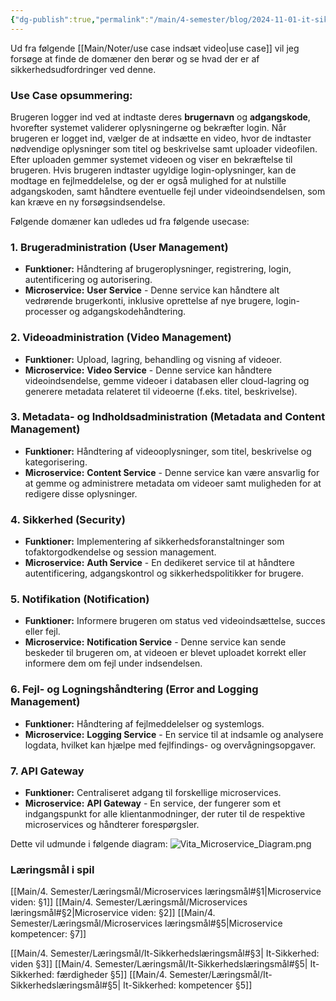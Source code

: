 ```yaml
---
{"dg-publish":true,"permalink":"/main/4-semester/blog/2024-11-01-it-sikkerhed/","created":"2024-11-01T10:03:33.362+01:00"}
---
```


Ud fra følgende [[Main/Noter/use case indsæt video\|use case]] vil jeg forsøge at finde de domæner den berør og se hvad der er af sikkerhedsudfordringer ved denne.
### Use Case opsummering:
Brugeren logger ind ved at indtaste deres **brugernavn** og **adgangskode**, hvorefter systemet validerer oplysningerne og bekræfter login. Når brugeren er logget ind, vælger de at indsætte en video, hvor de indtaster nødvendige oplysninger som titel og beskrivelse samt uploader videofilen. Efter uploaden gemmer systemet videoen og viser en bekræftelse til brugeren. 
Hvis brugeren indtaster ugyldige login-oplysninger, kan de modtage en fejlmeddelelse, og der er også mulighed for at nulstille adgangskoden, samt håndtere eventuelle fejl under videoindsendelsen, som kan kræve en ny forsøgsindsendelse.

Følgende domæner kan udledes ud fra følgende usecase:
### 1. **Brugeradministration (User Management)**

- **Funktioner:** Håndtering af brugeroplysninger, registrering, login, autentificering og autorisering.
- **Microservice:** **User Service** - Denne service kan håndtere alt vedrørende brugerkonti, inklusive oprettelse af nye brugere, login-processer og adgangskodehåndtering.

### 2. **Videoadministration (Video Management)**

- **Funktioner:** Upload, lagring, behandling og visning af videoer.
- **Microservice:** **Video Service** - Denne service kan håndtere videoindsendelse, gemme videoer i databasen eller cloud-lagring og generere metadata relateret til videoerne (f.eks. titel, beskrivelse).

### 3. **Metadata- og Indholdsadministration (Metadata and Content Management)**

- **Funktioner:** Håndtering af videooplysninger, som titel, beskrivelse og kategorisering.
- **Microservice:** **Content Service** - Denne service kan være ansvarlig for at gemme og administrere metadata om videoer samt muligheden for at redigere disse oplysninger.

### 4. **Sikkerhed (Security)**

- **Funktioner:** Implementering af sikkerhedsforanstaltninger som tofaktorgodkendelse og session management.
- **Microservice:** **Auth Service** - En dedikeret service til at håndtere autentificering, adgangskontrol og sikkerhedspolitikker for brugere.

### 5. **Notifikation (Notification)**

- **Funktioner:** Informere brugeren om status ved videoindsættelse, succes eller fejl.
- **Microservice:** **Notification Service** - Denne service kan sende beskeder til brugeren om, at videoen er blevet uploadet korrekt eller informere dem om fejl under indsendelsen.

### 6. **Fejl- og Logningshåndtering (Error and Logging Management)**

- **Funktioner:** Håndtering af fejlmeddelelser og systemlogs.
- **Microservice:** **Logging Service** - En service til at indsamle og analysere logdata, hvilket kan hjælpe med fejlfindings- og overvågningsopgaver.

### 7. **API Gateway**

- **Funktioner:** Centraliseret adgang til forskellige microservices.
- **Microservice:** **API Gateway** - En service, der fungerer som et indgangspunkt for alle klientanmodninger, der ruter til de respektive microservices og håndterer forespørgsler.

Dette vil udmunde i følgende diagram:
![Vita_Microservice_Diagram.png](/img/user/Excalidraw/Vita_Microservice_Diagram.png)

### Læringsmål i spil
[[Main/4. Semester/Læringsmål/Microservices læringsmål#§1\|Microservice viden: §1]]
[[Main/4. Semester/Læringsmål/Microservices læringsmål#§2\|Microservice viden: §2]]
[[Main/4. Semester/Læringsmål/Microservices læringsmål#§5\|Microservice kompetencer: §7]]

[[Main/4. Semester/Læringsmål/It-Sikkerhedslæringsmål#§3\| It-Sikkerhed: viden §3]]
[[Main/4. Semester/Læringsmål/It-Sikkerhedslæringsmål#§5\| It-Sikkerhed: færdigheder §5]]
[[Main/4. Semester/Læringsmål/It-Sikkerhedslæringsmål#§5\| It-Sikkerhed: kompetencer §5]]

